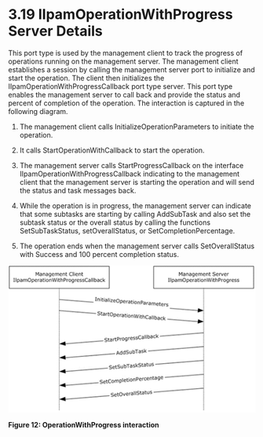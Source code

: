 <html dir="LTR" xmlns:mshelp="http://msdn.microsoft.com/mshelp" xmlns:ddue="http://ddue.schemas.microsoft.com/authoring/2003/5" xmlns:xlink="http://www.w3.org/1999/xlink" xmlns:tool="http://www.microsoft.com/tooltip">
 <body>
 <div id="header">
 <h1 class="heading">3.19 IIpamOperationWithProgress Server Details</h1>
 </div>
 <div id="mainSection">
 <div id="mainBody">
 <div id="allHistory" class="saveHistory"></div>
 <div id="sectionSection0" class="section" name="collapseableSection">
 

<p>This port type is used by the management client to track the
progress of operations running on the management server. The management client
establishes a session by calling the management server port to initialize and
start the operation. The client then initializes the IIpamOperationWithProgressCallback
port type server. This port type enables the management server to call back and
provide the status and percent of completion of the operation. The interaction
is captured in the following diagram.</p>

<ol><li><p><span> </span>The management
client calls InitializeOperationParameters to initiate the operation. </p>

</li><li><p><span> </span>It calls
StartOperationWithCallback to start the operation. </p>

</li><li><p><span> </span>The management
server calls StartProgressCallback on the interface
IIpamOperationWithProgressCallback indicating to the management client that the
management server is starting the operation and will send the status and task
messages back. </p>

</li><li><p><span> </span>While the
operation is in progress, the management server can indicate that some subtasks
are starting by calling AddSubTask and also set the subtask status or the
overall status by calling the functions SetSubTaskStatus, setOverallStatus, or
SetCompletionPercentage. </p>

</li><li><p><span> </span>The operation
ends when the management server calls SetOverallStatus with Success and 100
percent completion status.</p>

</li></ol><p><img src="MS-IPAMM2_files/image012.png" alt="OperationWithProgress interaction" title="OperationWithProgress interaction"></p>

<p><b>Figure 12: OperationWithProgress interaction</b></p>


 </div>
 </div>
 </div>
 </body>
</html>
